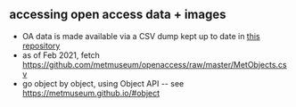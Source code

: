 ## accessing open access data + images

- OA data is made available via a CSV dump kept up to date in [this repository](https://github.com/metmuseum/openaccess)
- as of Feb 2021, fetch https://github.com/metmuseum/openaccess/raw/master/MetObjects.csv
- go object by object, using Object API -- see https://metmuseum.github.io/#object
